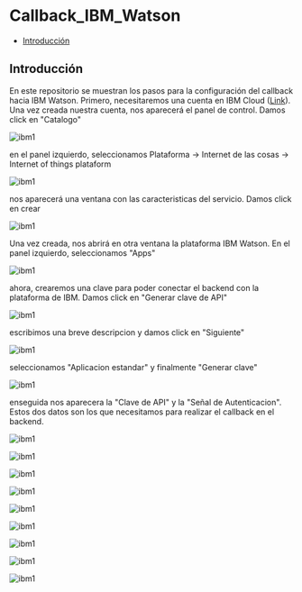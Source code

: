 Callback_IBM_Watson
===================

-	[Introducción](#introducción)

Introducción
------------

En este repositorio se muestran los pasos para la configuración del callback hacia IBM Watson. Primero, necesitaremos una cuenta en IBM Cloud ([Link](https://console.bluemix.net/)).
Una vez creada nuestra cuenta, nos aparecerá el panel de control. Damos click en "Catalogo"

![ibm1](https://github.com/NXTIoT/Callback_IBM_Watson/blob/master/imagenes/ibm1.png?raw=true)

en el panel izquierdo, seleccionamos Plataforma -> Internet de las cosas -> Internet of things plataform

![ibm1](https://github.com/NXTIoT/Callback_IBM_Watson/blob/master/imagenes/ibm2.png?raw=true)

nos aparecerá una ventana con las caracteristicas del servicio. Damos click en crear

![ibm1](https://github.com/NXTIoT/Callback_IBM_Watson/blob/master/imagenes/ibm3.png?raw=true)

Una vez creada, nos abrirá en otra ventana la plataforma IBM Watson. En el panel izquierdo, seleccionamos "Apps"

![ibm1](https://github.com/NXTIoT/Callback_IBM_Watson/blob/master/imagenes/ibm4.png?raw=true)

ahora, crearemos una clave para poder conectar el backend con la plataforma de IBM. Damos click en "Generar clave de API" 

![ibm1](https://github.com/NXTIoT/Callback_IBM_Watson/blob/master/imagenes/ibm5.png?raw=true)

escribimos una breve descripcion y damos click en "Siguiente"

![ibm1](https://github.com/NXTIoT/Callback_IBM_Watson/blob/master/imagenes/ibm6.png?raw=true)

seleccionamos "Aplicacion estandar" y finalmente "Generar clave"

![ibm1](https://github.com/NXTIoT/Callback_IBM_Watson/blob/master/imagenes/ibm7.png?raw=true)

enseguida nos aparecera la "Clave de API" y la "Señal de Autenticacion". Estos dos datos son los que necesitamos para realizar el callback en el backend.

![ibm1](https://github.com/NXTIoT/Callback_IBM_Watson/blob/master/imagenes/ibm8.png?raw=true)

![ibm1](https://github.com/NXTIoT/Callback_IBM_Watson/blob/master/imagenes/ibm8a.png?raw=true)

![ibm1](https://github.com/NXTIoT/Callback_IBM_Watson/blob/master/imagenes/ibm8b.png?raw=true)

![ibm1](https://github.com/NXTIoT/Callback_IBM_Watson/blob/master/imagenes/ibm8c.png?raw=true)

![ibm1](https://github.com/NXTIoT/Callback_IBM_Watson/blob/master/imagenes/ibm8d.png?raw=true)

![ibm1](https://github.com/NXTIoT/Callback_IBM_Watson/blob/master/imagenes/ibm9.png?raw=true)

![ibm1](https://github.com/NXTIoT/Callback_IBM_Watson/blob/master/imagenes/ibm10.png?raw=true)

![ibm1](https://github.com/NXTIoT/Callback_IBM_Watson/blob/master/imagenes/ibm11.png?raw=true)

![ibm1](https://github.com/NXTIoT/Callback_IBM_Watson/blob/master/imagenes/ibm12.png?raw=true)